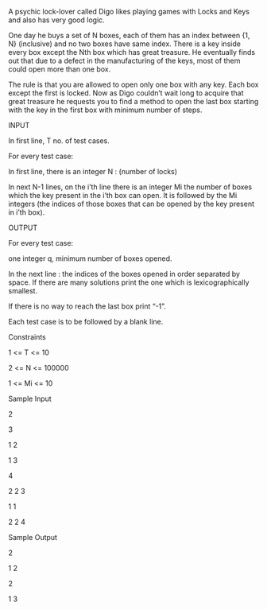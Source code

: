 A psychic lock-lover called Digo likes playing games with Locks and Keys and also has very good logic.

One day he buys a set of N boxes, each of them has an index between {1, N} (inclusive) and no two boxes have same index. There is a key inside every box except the Nth box which has great treasure. He eventually finds out that due to a defect in the manufacturing of the keys, most of them could open more than one box.

The rule is that you are allowed to open only one box with any key. Each box except the first is locked. Now as Digo couldn’t wait long to acquire that great treasure he requests you to find a method to open the last box starting with the key in the first box with minimum number of steps.

INPUT

In first line, T no. of test cases.

For every test case:

In first line, there is an integer N : (number of locks)

In next N-1 lines, on the i’th line there is an integer Mi the number of boxes which the key present in the i’th box can open. It is followed by the Mi integers (the indices of those boxes that can be opened by the key present in i’th box).

OUTPUT

For every test case:

one integer q, minimum number of boxes opened.

In the next line :  the indices of the boxes opened in order separated by space. If there are many solutions print the one which is lexicographically smallest.

If there is no way to reach the last box print “-1”.

Each test case is to be followed by a blank line.

Constraints

1 <= T <= 10

2 <= N <= 100000

1 <= Mi <= 10

Sample Input

2

3

1 2

1 3

4

2 2 3

1 1

2 2 4

Sample Output

2

1 2

 

2

1 3
